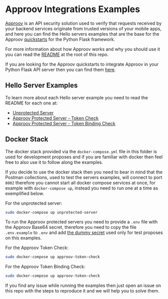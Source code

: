# Approov Integrations Examples

[Approov](https://approov.io) is an API security solution used to verify that requests received by your backend services originate from trusted versions of your mobile apps, and here you can find the Hello servers examples that are the base for the Approov [quickstarts](/docs) for the Python Flask framework.

For more information about how Approov works and why you should use it you can read the [README](/README.md) at the root of this repo.

If you are looking for the Approov quickstarts to integrate Approov in your Python Flask API server then you can find them [here](/docs).


## Hello Server Examples

To learn more about each Hello server example you need to read the README for each one at:

* [Unprotected Server](./src/unprotected-server)
* [Approov Protected Server - Token Check](./src/approov-protected-server/token-check)
* [Approov Protected Server - Token Binding Check](./src/approov-protected-server/token-binding-check)


## Docker Stack

The docker stack provided via the `docker-compose.yml` file in this folder is used for development proposes and if you are familiar with docker then feel free to also use it to follow along the examples.

If you decide to use the docker stack then you need to bear in mind that the Postman collections, used to test the servers examples, will connect to port `8002` therefore you cannot start all docker compose services at once, for example with `docker-compose up`, instead you need to run one at a time as exemplified below.

For the unprotected server:

```bash
sudo docker-compose up unprotected-server
```

To run the Approov protected servers you need to provide a `.env` file with the Approov Base64 secret, therefore you need to copy the file `.env.example` to `.env` and add [the dummy secret](/README.md#the-dummy-secret) used only for test proposes on this examples.

For the Approov Token Check:

```bash
sudo docker-compose up approov-token-check
```

For the Approov Token Binding Check:

```bash
sudo docker-compose up approov-token-check
```

If you find any issue while running the examples then just open an issue on this repo with the steps to reproduce it and we will help you to solve them.
